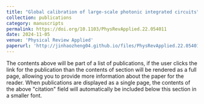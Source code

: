 ```yaml
---
title: "Global calibration of large-scale photonic integrated circuits"
collection: publications
category: manuscripts
permalink: https://doi.org/10.1103/PhysRevApplied.22.054011
date: 2024-11-05
venue: 'Physical Review Applied'
paperurl: 'http://jinhaozheng04.github.io/files/PhysRevApplied.22.054011.pdf'
---
```


The contents above will be part of a list of publications, if the user clicks the link for the publication than the contents of section will be rendered as a full page, allowing you to provide more information about the paper for the reader. When publications are displayed as a single page, the contents of the above "citation" field will automatically be included below this section in a smaller font.
